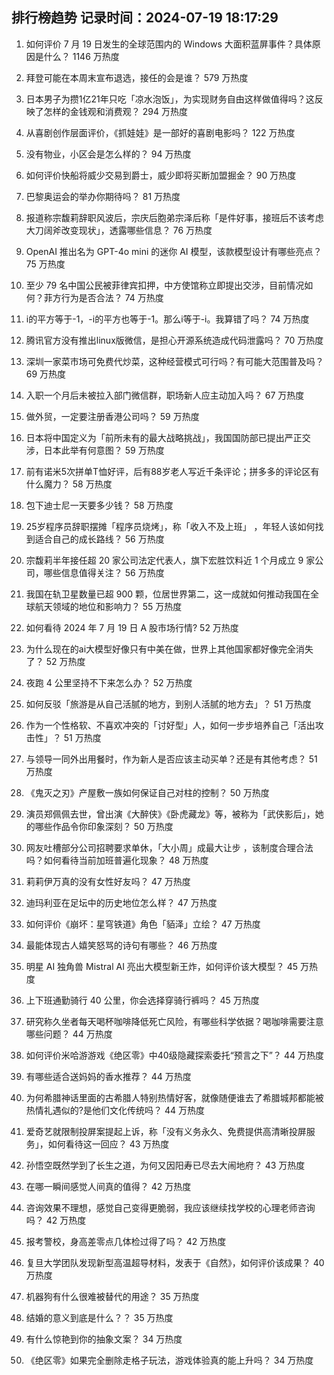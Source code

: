 
## 排行榜趋势 记录时间：2024-07-19 18:17:29
  
  1. 如何评价 7 月 19 日发生的全球范围内的 Windows 大面积蓝屏事件？具体原因是什么？ 1146 万热度
    
  2. 拜登可能在本周末宣布退选，接任的会是谁？ 579 万热度
    
  3. 日本男子为攒1亿21年只吃「凉水泡饭」，为实现财务自由这样做值得吗？这反映了怎样的金钱观和消费观？ 294 万热度
    
  4. 从喜剧创作层面评价，《抓娃娃》是一部好的喜剧电影吗？ 122 万热度
    
  5. 没有物业，小区会是怎么样的？ 94 万热度
    
  6. 如何评价快船将威少交易到爵士，威少即将买断加盟掘金？ 90 万热度
    
  7. 巴黎奥运会的举办你期待吗？ 81 万热度
    
  8. 报道称宗馥莉辞职风波后，宗庆后胞弟宗泽后称「是件好事，接班后不该考虑大刀阔斧改变现状」，透露哪些信息？ 76 万热度
    
  9. OpenAI 推出名为 GPT-4o mini 的迷你 AI 模型，该款模型设计有哪些亮点？ 75 万热度
    
  10. 至少 79 名中国公民被菲律宾扣押，中方使馆称立即提出交涉，目前情况如何？菲方行为是否合法？ 74 万热度
    
  11. i的平方等于-1，-i的平方也等于-1。那么i等于-i。我算错了吗？ 74 万热度
    
  12. 腾讯官方没有推出linux版微信，是担心开源系统造成代码泄露吗？ 70 万热度
    
  13. 深圳一家菜市场可免费代炒菜，这种经营模式可行吗？有可能大范围普及吗？ 69 万热度
    
  14. 入职一个月后未被拉入部门微信群，职场新人应主动加入吗？ 67 万热度
    
  15. 做外贸，一定要注册香港公司吗？ 59 万热度
    
  16. 日本将中国定义为「前所未有的最大战略挑战」，我国国防部已提出严正交涉，日本此举有何意图？ 59 万热度
    
  17. 前有诺米5次拼单T恤好评，后有88岁老人写近千条评论；拼多多的评论区有什么魔力？ 58 万热度
    
  18. 包下迪士尼一天要多少钱？ 58 万热度
    
  19. 25岁程序员辞职摆摊「程序员烧烤」，称「收入不及上班」 ，年轻人该如何找到适合自己的成长路线？ 56 万热度
    
  20. 宗馥莉半年接任超 20 家公司法定代表人，旗下宏胜饮料近 1 个月成立 9 家公司，哪些信息值得关注？ 56 万热度
    
  21. 我国在轨卫星数量已超 900 颗，位居世界第二，这一成就如何推动我国在全球航天领域的地位和影响力？ 55 万热度
    
  22. 如何看待 2024 年 7 月 19 日 A 股市场行情? 52 万热度
    
  23. 为什么现在的ai大模型好像只有中美在做，世界上其他国家都好像完全消失了？ 52 万热度
    
  24. 夜跑 4 公里坚持不下来怎么办？ 52 万热度
    
  25. 如何反驳「旅游是从自己活腻的地方，到别人活腻的地方去」？ 51 万热度
    
  26. 作为一个性格软、不喜欢冲突的「讨好型」人，如何一步步培养自己「活出攻击性」？ 51 万热度
    
  27. 与领导一同外出用餐时，作为新人是否应该主动买单？还是有其他考虑？ 51 万热度
    
  28. 《鬼灭之刃》产屋敷一族如何保证自己对柱的控制？ 50 万热度
    
  29. 演员郑佩佩去世，曾出演《大醉侠》《卧虎藏龙》等，被称为「武侠影后」，她的哪些作品令你印象深刻？ 50 万热度
    
  30. 网友吐槽部分公司招聘要求单休，「大小周」成最大让步 ，该制度合理合法吗？如何看待当前加班普遍化现象？ 48 万热度
    
  31. 莉莉伊万真的没有女性好友吗？ 47 万热度
    
  32. 迪玛利亚在足坛中的历史地位怎么样？ 47 万热度
    
  33. 如何评价《崩坏：星穹铁道》角色「貊泽」立绘？ 47 万热度
    
  34. 最能体现古人嬉笑怒骂的诗句有哪些？ 46 万热度
    
  35. 明星 AI 独角兽 Mistral AI 亮出大模型新王炸，如何评价该大模型？ 45 万热度
    
  36. 上下班通勤骑行 40 公里，你会选择穿骑行裤吗？ 45 万热度
    
  37. 研究称久坐者每天喝杯咖啡降低死亡风险，有哪些科学依据？喝咖啡需要注意哪些问题？ 44 万热度
    
  38. 如何评价米哈游游戏《绝区零》中40级隐藏探索委托“预言之下”？ 44 万热度
    
  39. 有哪些适合送妈妈的香水推荐？ 44 万热度
    
  40. 为何希腊神话里面的古希腊人特别热情好客，就像随便谁去了希腊城邦都能被热情礼遇似的?是他们文化传统吗？ 44 万热度
    
  41. 爱奇艺就限制投屏案提起上诉，称「没有义务永久、免费提供高清晰投屏服务」，如何看待这一回应？ 43 万热度
    
  42. 孙悟空既然学到了长生之道，为何又因阳寿已尽去大闹地府？ 43 万热度
    
  43. 在哪一瞬间感觉人间真的值得？ 42 万热度
    
  44. 咨询效果不理想，感觉自己变得更脆弱，我应该继续找学校的心理老师咨询吗？ 42 万热度
    
  45. 报考警校，身高差零点几体检过得了吗？ 42 万热度
    
  46. 复旦大学团队发现新型高温超导材料，发表于《自然》，如何评价该成果？ 40 万热度
    
  47. 机器狗有什么很难被替代的用途？ 35 万热度
    
  48. 结婚的意义到底是什么？？ 35 万热度
    
  49. 有什么惊艳到你的抽象文案？ 34 万热度
    
  50. 《绝区零》如果完全删除走格子玩法，游戏体验真的能上升吗？ 34 万热度
    